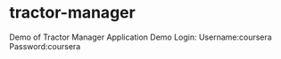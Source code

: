 # tractor-manager
Demo of Tractor Manager Application
Demo Login:
Username:coursera
Password:coursera
